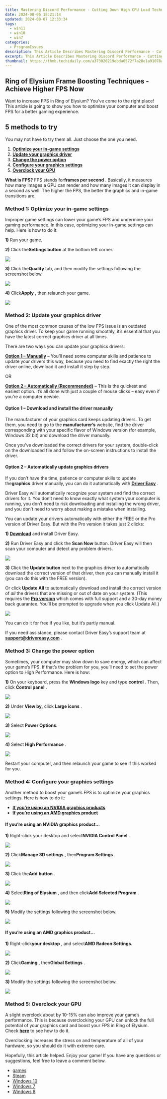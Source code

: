 ```yaml
---
title: Mastering Discord Performance - Cutting Down High CPU Load Techniques (Guide )
date: 2024-08-06 18:21:14
updated: 2024-08-07 12:33:34
tags:
  - win11
  - win10
  - win7
categories:
  - ProgramIssues
description: This Article Describes Mastering Discord Performance - Cutting Down High CPU Load Techniques (Guide )
excerpt: This Article Describes Mastering Discord Performance - Cutting Down High CPU Load Techniques (Guide )
thumbnail: https://thmb.techidaily.com/a373020219ebda0572f7a28e1a91078afa265ccbfaa3c10d775518f24a91fa17.jpg
---
```


## Ring of Elysium Frame Boosting Techniques - Achieve Higher FPS Now

Want to increase FPS in Ring of Elysium? You’ve come to the right place! This article is going to show you how to optimize your computer and boost FPS for a better gaming experience.

## 5 methods to try

You may not have to try them all. Just choose the one you need.

1. **[Optimize your in-game settings](https://tools.techidaily.com/drivereasy/download/)**
2. **[Update your graphics driver](https://tools.techidaily.com/drivereasy/download/)**
3. **[Change the power option](https://tools.techidaily.com/drivereasy/download/)**
4. **[Configure your graphics settings](https://tools.techidaily.com/drivereasy/download/)**
5. **[Overclock your GPU](https://tools.techidaily.com/drivereasy/download/)**

 **What is FPS?**
 FPS stands for**frames per second** . Basically, it measures how many images a GPU can render and how many images it can display in a second as well. The higher the FPS, the better the graphics and in-game transitions are.

### Method 1: Optimize your in-game settings

 Improper game settings can lower your game’s FPS and undermine your gaming performance. In this case, optimizing your in-game settings can help. Here is how to do it:

**1)** Run your game.

**2)** Click the**Settings button** at the bottom left corner.

![](https://images.drivereasy.com/wp-content/uploads/2019/08/image-26.png)

**3)** Click the**Quality** tab, and then modify the settings following the screenshot below.

![](https://images.drivereasy.com/wp-content/uploads/2019/08/image-27-1024x558.png)

**4)** Click**Apply** , then relaunch your game.

![](https://images.drivereasy.com/wp-content/uploads/2019/08/image-28-1024x558.png)

### Method 2: Update your graphics driver

 One of the most common causes of the low FPS issue is an outdated graphics driver. To keep your game running smoothly, it’s essential that you have the latest correct graphics driver at all times.

There are two ways you can update your graphics drivers:

**[Option 1 – Manually](https://tools.techidaily.com/drivereasy/download/)**  – You’ll need some computer skills and patience to update your drivers this way, because you need to find exactly the right the driver online, download it and install it step by step.

OR

**[Option 2 – Automatically (Recommended)](https://www.drivereasy.com/knowledge/ring-of-elysium-fps-boost/#b2)**  – This is the quickest and easiest option. It’s all done with just a couple of mouse clicks – easy even if you’re a computer newbie.

#### **Option 1 – Download and install the driver manually**

 The manufacturer of your graphics card keeps updating drivers. To get them, you need to go to the **manufacturer’s** website, find the driver corresponding with your specific flavor of Windows version (for example, Windows 32 bit) and download the driver manually.

 Once you’ve downloaded the correct drivers for your system, double-click on the downloaded file and follow the on-screen instructions to install the driver.

#### **Option 2 – Automatically update graphics drivers**

 If you don’t have the time, patience or computer skills to update the**graphics** driver manually, you can do it automatically with[](https://tools.techidaily.com/drivereasy/download/) **[Driver Easy](https://tools.techidaily.com/drivereasy/download/)**  .

 Driver Easy will automatically recognize your system and find the correct drivers for it. You don’t need to know exactly what system your computer is running, you don’t need to risk downloading and installing the wrong driver, and you don’t need to worry about making a mistake when installing.

 You can update your drivers automatically with either the FREE or the Pro version of Driver Easy. But with the Pro version it takes just 2 clicks:

 **1) [Download](https://tools.techidaily.com/drivereasy/download/)** [](https://tools.techidaily.com/drivereasy/download/) and install Driver Easy.

**2)** Run Driver Easy and click the **Scan Now** button. Driver Easy will then scan your computer and detect any problem drivers.  

![](https://images.drivereasy.com/wp-content/uploads/2019/06/image-357.png)

**3)** Click the **Update button** next to the graphics driver to automatically download the correct version of that driver, then you can manually install it (you can do this with the FREE version).

 Or click **Update All** to automatically download and install the correct version of _all_ the drivers that are missing or out of date on your system. (This requires the[](https://tools.techidaily.com/drivereasy/download/) **[Pro version](https://tools.techidaily.com/drivereasy/download/)**  which comes with full support and a 30-day money back guarantee. You’ll be prompted to upgrade when you click Update All.)

![](https://images.drivereasy.com/wp-content/uploads/2019/06/image-358.png)

 You can do it for free if you like, but it’s partly manual.

 If you need assistance, please contact Driver Easy’s support team at [**support@drivereasy.com**](https://tools.techidaily.com/drivereasy/download/) .

### Method 3: Change the power option

 Sometimes, your computer may slow down to save energy, which can affect your game’s FPS. If that’s the problem for you, you’ll need to set the power option to High Performance. Here is how:

**1)** On your keyboard, press the **Windows logo** key and type **control** . Then, click **Control panel** .

![](https://images.drivereasy.com/wp-content/uploads/2019/05/image-737.png)

**2)** Under **View by,** click **Large icons** .

![](https://images.drivereasy.com/wp-content/uploads/2019/05/image-720.png)

**3)** Select **Power Options.**

![](https://images.drivereasy.com/wp-content/uploads/2019/05/image-721.png)

**4)** Select **High Performance** .

![](https://images.drivereasy.com/wp-content/uploads/2019/05/image-738.png)

 Restart your computer, and then relaunch your game to see if this worked for you.

### Method 4: Configure your graphics settings

 Another method to boost your game’s FPS is to optimize your graphics settings. Here is how to do it:

* [**If you’re using an NVIDIA graphics products**](https://tools.techidaily.com/drivereasy/download/)
* [**If you’re using an AMD graphics product**](https://tools.techidaily.com/drivereasy/download/)

#### If you’re using an NVIDIA graphics product…

**1)** Right-click your desktop and select**NVIDIA Control Panel** .

![](https://images.drivereasy.com/wp-content/uploads/2019/08/image-46.png)

**2)** Click**Manage 3D settings** , then**Program Settings** .

![](https://images.drivereasy.com/wp-content/uploads/2019/08/image-36.png)

**3)** Click the**Add** **button** .

![](https://images.drivereasy.com/wp-content/uploads/2019/08/image-37.png)

**4)** Select**Ring of Elysium** , and then click**Add Selected Program** .

![](https://images.drivereasy.com/wp-content/uploads/2019/08/image-38.png)

**5)** Modify the settings following the screenshot below.

![](https://images.drivereasy.com/wp-content/uploads/2019/08/image-41.png)

#### If you’re using an AMD graphics product…

**1)** Right-click**your desktop** , and select**AMD Radeon Settings.**

![](https://images.drivereasy.com/wp-content/uploads/2019/08/image-47.png)

**2)** Click**Gaming** , then**Global Settings** .

![](https://images.drivereasy.com/wp-content/uploads/2019/08/image-45.png)

**3)** Modify the settings following the screenshot below.

![](https://images.drivereasy.com/wp-content/uploads/2019/08/image-42-1024x459.png)

### Method 5: Overclock your GPU

 A slight overclock about by 10-15% can also improve your game’s performance. This is because overclocking your GPU can unlock the full potential of your graphics card and boost your FPS in Ring of Elysium. Check **[here](https://tools.techidaily.com/drivereasy/download/)**  to see how to do it.

 Overclocking increases the stress on and temperature of all of your hardware, so you should do it with extreme care.

 Hopefully, this article helped. Enjoy your game! If you have any questions or suggestions, feel free to leave a comment below.

* [games](https://tools.techidaily.com/drivereasy/download/)
* [Steam](https://tools.techidaily.com/drivereasy/download/)
* [Windows 10](https://tools.techidaily.com/drivereasy/download/)
* [Windows 7](https://tools.techidaily.com/drivereasy/download/)
* [Windows 8](https://tools.techidaily.com/drivereasy/download/)

<ins class="adsbygoogle"
     style="display:block"
     data-ad-format="autorelaxed"
     data-ad-client="ca-pub-7571918770474297"
     data-ad-slot="1223367746"></ins>



<ins class="adsbygoogle"
     style="display:block"
     data-ad-client="ca-pub-7571918770474297"
     data-ad-slot="8358498916"
     data-ad-format="auto"
     data-full-width-responsive="true"></ins>
